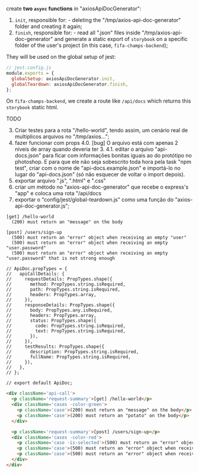create **two `async` functions** in "axiosApiDocGenerator":
  1. `init`, responsible for:
    - deleting the "/tmp/axios-api-doc-generator" folder and creating it again;
  2. `finish`, responsible for:
    - read all ".json" files inside "/tmp/axios-api-doc-generator" and generate a static export of `storybook` on a specific folder of the user's project (in this case, `fifa-champs-backend`);

They will be used on the global setup of jest:
```js
// jest.config.js
module.exports = {
  globalSetup: axiosApiDocGenerator.init,
  globalTeardown: axiosApiDocGenerator.finish,
};
```

On `fifa-champs-backend`, we create a route like `/api/docs` which returns this `storybook` static html.

TODO

3. Criar testes para a rota "/hello-world", tendo assim, um cenário real de multiplicos arquivos no "/tmp/axios...";
4. fazer funcionar com props
  4.0. [bug] O arquivo está com apenas 2 niveis de array quando deveria ter 3.
  4.1. editar o arquivo "api-docs.json" para ficar com informações bonitas iguais ao do protótipo no photoshop.
  E para que ele não seja sobescrito toda hora pela task "npm test", criar com o nome de "api-docs.example.json" e importá-lo no lugar do "api-docs.json" (só não esquecer de voltar o import depois).
5. exportar arquivo ".js", ".html" e ".css"
6. criar um método no "axios-api-doc-generator" que recebe o express's "app" e coloca uma rota "/api/docs
7. exportar o "config/jest/global-teardown.js" como uma função do "axios-api-doc-generator.js";

```
[get] /hello-world
  (200) must return an "message" on the body

[post] /users/sign-up
  (500) must return an "error" object when receiving an empty "user"
  (500) must return an "error" object when receiving an empty "user.password"
  (500) must return an "error" object when receiving an empty "user.password" that is not strong enough
```

```
// ApiDoc.propTypes = {
//   apiCallDetails: {
//     requestDetails: PropTypes.shape({
//       method: PropTypes.string.isRequired,
//       path: PropTypes.string.isRequired,
//       headers: PropTypes.array,
//     }),
//     responseDetails: PropTypes.shape({
//       body: PropTypes.any.isRequired,
//       headers: PropTypes.array,
//       status: PropTypes.shape({
//         code: PropTypes.string.isRequired,
//         text: PropTypes.string.isRequired,
//       }),
//     }),
//     testResults: PropTypes.shape({
//       description: PropTypes.string.isRequired,
//       fullName: PropTypes.string.isRequired,
//     }),
//   },
// };

// export default ApiDoc;
```

```html
<div className='api-call'>
  <p className='request-summary'>[get] /hello-world</p>
  <div className='cases -color-green'>
    <p className='case'>(200) must return an "message" on the body</p>
    <p className='case'>(200) must return an "potato" on the body</p>
  </div>

  <p className='request-summary'>[post] /users/sign-up</p>
  <div className='cases -color-red'>
    <p className='case -is-selected'>(500) must return an "error" object when receiving an empty "user"</p>
    <p className='case'>(500) must return an "error" object when receiving an empty "user.password"</p>
    <p className='case'>(500) must return an "error" object when receiving an empty "user.password" that is not strong enough</p>
  </div>
</div>
```